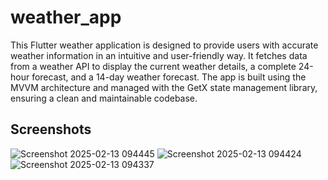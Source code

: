 # weather_app

This Flutter weather application is designed to provide users with accurate weather information in an intuitive and user-friendly way. It fetches data from a weather API to display the current weather details, a complete 24-hour forecast, and a 14-day weather forecast. The app is built using the MVVM architecture and managed with the GetX state management library, ensuring a clean and maintainable codebase.

## Screenshots

![Screenshot 2025-02-13 094445](https://github.com/user-attachments/assets/2cd51ac3-ef18-4c29-9786-c1e4d5f19247)
![Screenshot 2025-02-13 094424](https://github.com/user-attachments/assets/7ef105e3-f2d7-4d50-8a2f-5517ed11f457)
![Screenshot 2025-02-13 094337](https://github.com/user-attachments/assets/9a8919d4-b3e8-4920-b333-c78c7bc912a5)
